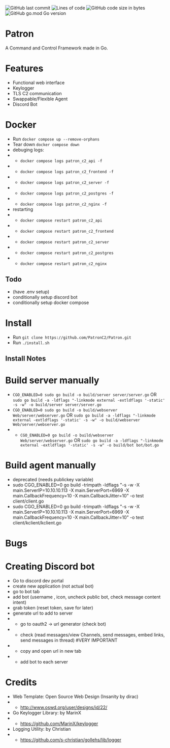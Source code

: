 ![GitHub last commit](https://img.shields.io/github/last-commit/PatronC2/Patron?style=flat&logo=github)
![Lines of code](https://img.shields.io/tokei/lines/github/PatronC2/Patron?style=flat&logo=github)
![GitHub code size in bytes](https://img.shields.io/github/languages/code-size/PatronC2/Patron?style=flat&logo=github)
![GitHub go.mod Go version](https://img.shields.io/github/go-mod/go-version/PatronC2/Patron?style=flat&logo=go)

# Patron

A Command and Control Framework made in Go.


# Features

* Functional web interface
* Keylogger
* TLS C2 communication
* Swappable/Flexible Agent
* Discord Bot

# Docker

* Run `docker compose up --remove-orphans` 
* Tear down `docker compose down`
* debuging logs: 
* * `docker compose logs patron_c2_api -f`
* * `docker compose logs patron_c2_frontend -f`
* * `docker compose logs patron_c2_server -f`
* * `docker compose logs patron_c2_postgres -f`
* * `docker compose logs patron_c2_nginx -f`
* restarting
* * `docker compose restart patron_c2_api`
* * `docker compose restart patron_c2_frontend`
* * `docker compose restart patron_c2_server`
* * `docker compose restart patron_c2_postgres`
* * `docker compose restart patron_c2_nginx`

## Todo
* (have .env setup)
* conditionally setup discord bot
* conditionally setup docker compose

# Install

* Run `git clone https://github.com/PatronC2/Patron.git`
* Run `./install.sh`


## Install Notes


# Build server manually

* `CGO_ENABLED=0 sudo go build -o build/server server/server.go`  OR `sudo go build -a -ldflags "-linkmode external -extldflags '-static' -s -w" -o build/server server/server.go `
* `CGO_ENABLED=0 sudo go build -o build/webserver Web/server/webserver.go` OR `sudo go build -a -ldflags "-linkmode external -extldflags '-static' -s -w" -o build/webserver Web/server/webserver.go`
* * `CGO_ENABLED=0 go build -o build/webserver Web/server/webserver.go` OR `sudo go build -a -ldflags "-linkmode external -extldflags '-static' -s -w" -o build/bot bot/bot.go`

# Build agent manually 
* deprecated (needs publickey variable)
* sudo CGO_ENABLED=0 go build -trimpath -ldflags "-s -w -X main.ServerIP=10.10.10.113 -X main.ServerPort=6969 -X main.CallbackFrequency=10 -X main.CallbackJitter=10" -o test client/client.go
* sudo CGO_ENABLED=0 go build -trimpath -ldflags "-s -w -X main.ServerIP=10.10.10.113 -X main.ServerPort=6969 -X main.CallbackFrequency=10 -X main.CallbackJitter=10" -o test client/kclient/kclient.go

# Bugs

# Creating Discord bot
* Go to discord dev portal
* create new application (not actual bot)
* go to bot tab
* add bot (username , icon, uncheck public bot, check message content intent)
* grab token (reset token, save for later)
* generate url to add to server
* * go to oauth2 -> url generator (check bot)
* * check (read messages/view Channels, send messages, embed links, send messages in thread) #VERY IMPORTANT
* * copy and open url in new tab
* * add bot to each server

# Credits

* Web Template: Open Source Web Design (Insanity by dirac)
* * http://www.oswd.org/user/designs/id/22/
* Go Keylogger Library:  by MarinX
* * https://github.com/MarinX/keylogger
* Logging Utility: by Christian
* * https://github.com/s-christian/gollehs/lib/logger
